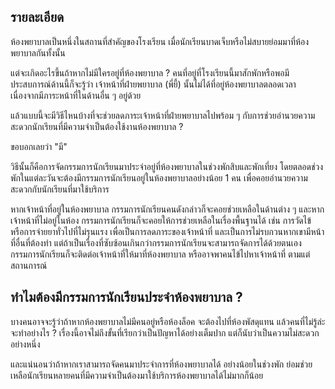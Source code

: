 ## รายละเอียด
ห้องพยาบาลเป็นหนึ่งในสถานที่สำคัญของโรงเรียน เมื่อนักเรียนบาดเจ็บหรือไม่สบายย่อมมาที่ห้องพยาบาลกันทั้งนั้น

แต่จะเกิดอะไรขึ้นถ้าหากไม่มีใครอยู่ที่ห้องพยาบาล ? คนที่อยู่ที่โรงเรียนนี้มาสักพักหรือพอมีประสบการณ์ด้านนี้ก็จะรู้ว่า เจ้าหน้าที่ฝ่ายพยาบาล (พี่ยี้) นั้นไม่ได้ที่อยู่ห้องพยาบาลตลอดเวลา เนื่องจากมีภาระหน้าที่ในด้านอื่น ๆ อยู่ด้วย

แล้วแบบนี้จะมีวิธีไหนบ้างที่จะช่วยลดภาระเจ้าหน้าที่ฝ่ายพยาบาลไปพร้อม ๆ กับการช่วยอำนวยความสะดวกนักเรียนที่มีความจำเป็นต้องใช้งานห้องพยาบาล ?

ขอบอกเลยว่า "มี"

วิธีนั้นก็คือการจัดกรรมการนักเรียนมาประจำอยู่ที่ห้องพยาบาลในช่วงพักสิบและพักเที่ยง โดยตลอดช่วงพักในแต่ละวันจะต้องมีกรรมการนักเรียนอยู่ในห้องพยาบาลอย่างน้อย 1 คน เพื่อคอยอำนวยความสะดวกกับนักเรียนที่มาใช้บริการ

หากเจ้าหน้าที่อยู่ในห้องพยาบาล กรรมการนักเรียนคนดังกล่าวก็จะคอยช่วยเหลือในด้านต่าง ๆ และหากเจ้าหน้าที่ไม่อยู่ในห้อง กรรมการนักเรียนก็จะคอยให้การช่วยเหลือในเรื่องพื้นฐานได้ เช่น การวัดไข้ หรือการจ่ายยาทั่วไปที่ไม่รุนแรง เพื่อเป็นการลดภาระของเจ้าหน้าที่ และเป็นการไม่รบกวนหากเขามีหน้าที่อื่นที่ต้องทำ แต่ถ้าเป็นเรื่องที่ซับซ้อนเกินกว่ากรรมการนักเรียนจะสามารถจัดการได้ด้วยตนเอง กรรมการนักเรียนก็จะติดต่อเจ้าหน้าที่ให้มาที่ห้องพยาบาล หรืออาจพาคนไข้ไปหาเจ้าหน้าที่ ตามแต่สถานการณ์

## ทำไมต้องมีกรรมการนักเรียนประจำห้องพยาบาล ?

บางคนอาจจะรู้ว่าถ้าหากห้องพยาบาลไม่มีคนอยู่หรือห้องล็อค จะต้องไปที่ห้องพัสดุแทน แล้วคนที่ไม่รู้ล่ะ จะทำอย่างไร ?
เรื่องนี้อาจไม่ถึงขั้นที่เรียกว่าเป็นปัญหาได้อย่างเต็มปาก แต่ก็นับว่าเป็นความไม่สะดวกอย่างหนึ่ง

และแน่นอนว่าถ้าหากเราสามารถจัดคนมาประจำการที่ห้องพยาบาลได้ อย่างน้อยในช่วงพัก ย่อมช่วยเหลือนักเรียนหลายคนที่มีความจำเป็นต้องมาใช้บริการห้องพยาบาลได้ไม่มากก็น้อย
<!--stackedit_data:
eyJoaXN0b3J5IjpbNDI1MDAyNDQsLTE0NzM0NTM1NDAsLTE2OT
A4NzE5ODddfQ==
-->